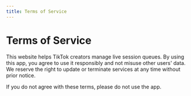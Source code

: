 ```yaml
---
title: Terms of Service
---
```


# Terms of Service

This website helps TikTok creators manage live session queues. By using this app, you agree to use it responsibly and not misuse other users' data. We reserve the right to update or terminate services at any time without prior notice.

If you do not agree with these terms, please do not use the app.
